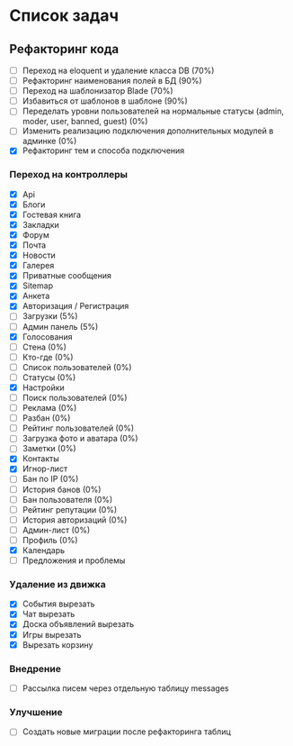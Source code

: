Список задач
=========

## Рефакторинг кода

- [ ] Переход на eloquent и удаление класса DB (70%)
- [ ] Рефакторинг наименования полей в БД (90%)
- [ ] Переход на шаблонизатор Blade (70%)
- [ ] Избавиться от шаблонов в шаблоне (90%)
- [ ] Переделать уровни пользователей на нормальные статусы (admin, moder, user, banned, guest) (0%)
- [ ] Изменить реализацию подключения дополнительных модулей в админке (0%)
- [x] Рефакторинг тем и способа подключения

### Переход на контроллеры

- [x] Api
- [x] Блоги
- [x] Гостевая книга
- [x] Закладки
- [x] Форум
- [x] Почта
- [x] Новости
- [x] Галерея
- [x] Приватные сообщения
- [x] Sitemap
- [x] Анкета
- [x] Авторизация / Регистрация
- [ ] Загрузки (5%)
- [ ] Админ панель (5%)
- [x] Голосования
- [ ] Стена (0%)
- [ ] Кто-где (0%)
- [ ] Список пользователей (0%)
- [ ] Статусы (0%)
- [x] Настройки
- [ ] Поиск пользователей (0%)
- [ ] Реклама (0%)
- [ ] Разбан (0%)
- [ ] Рейтинг пользователей (0%)
- [ ] Загрузка фото и аватара (0%)
- [ ] Заметки (0%)
- [x] Контакты
- [x] Игнор-лист
- [ ] Бан по IP (0%)
- [ ] История банов (0%)
- [ ] Бан пользователя (0%)
- [ ] Рейтинг репутации (0%)
- [ ] История авторизаций (0%)
- [ ] Админ-лист (0%)
- [ ] Профиль (0%)
- [x] Календарь
- [ ] Предложения и проблемы

### Удаление из движка
- [x] События вырезать
- [x] Чат вырезать
- [x] Доска объявлений вырезать
- [x] Игры вырезать
- [x] Вырезать корзину

### Внедрение
- [ ] Рассылка писем через отдельную таблицу messages

### Улучшение
- [ ] Создать новые миграции после рефакторинга таблиц
